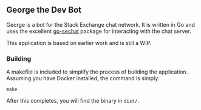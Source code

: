 ## George the Dev Bot

George is a bot for the Stack Exchange chat network. It is written in Go and uses the excellent [go-sechat](https://github.com/nathan-osman/go-sechat) package for interacting with the chat server.

This application is based on earlier work and is still a WIP.

### Building

A makefile is included to simplify the process of building the application. Assuming you have Docker installed, the command is simply:

    make

After this completes, you will find the binary in `dist/`.
